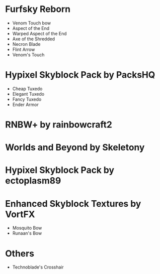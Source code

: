 <h1> Furfsky Reborn </h1>

* Venom Touch bow
* Aspect of the End
* Warped Aspect of the End
* Axe of the Shredded
* Necron Blade
* Flint Arrow
* Venom's Touch
<h1> Hypixel Skyblock Pack by PacksHQ </h1>

* Cheap Tuxedo
* Elegant Tuxedo
* Fancy Tuxedo
* Ender Armor

<h1> RNBW+ by rainbowcraft2 </h1>

<h1> Worlds and Beyond by Skeletony </h1>

<h1> Hypixel Skyblock Pack by ectoplasm89 </h1>

<h1> Enhanced Skyblock Textures by VortFX </h1>

* Mosquito Bow
* Runaan's Bow

<h1> Others </h1>

* Technoblade's Crosshair
